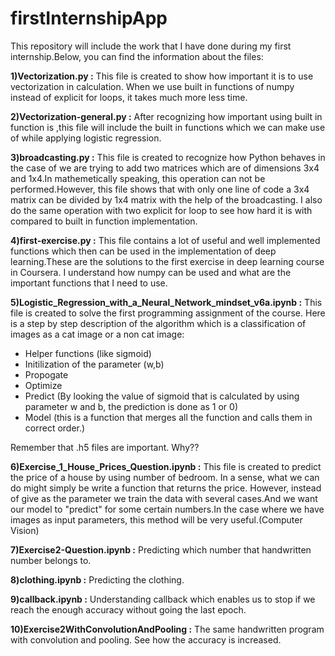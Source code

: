 # firstInternshipApp

This repository will include the work that I have done during my first internship.Below, you can find the information about the files:

**1)Vectorization.py :** This file is created to show how important it is to use vectorization in calculation. When we use built in functions of numpy instead of explicit for loops, it takes much more less time.

**2)Vectorization-general.py :** After recognizing how important using built in function is ,this file will include the built in functions which we can make use of while applying logistic regression. 

**3)broadcasting.py :** This file is created to recognize how Python behaves in the case of we are trying to add two matrices which are of dimensions 3x4 and 1x4.In mathemetically speaking, this operation can not be performed.However, this file shows that with only one line of code a 3x4 matrix can be divided by 1x4 matrix with the help of the broadcasting. I also do the same operation with two explicit for loop to see how hard it is with compared to built in function implementation.

**4)first-exercise.py :** This file contains a lot of useful and well implemented functions which then can be used in the implementation of deep learning.These are the solutions to the first exercise in deep learning course in Coursera. I understand how numpy can be used and what are the important functions that I need to use.

**5)Logistic_Regression_with_a_Neural_Network_mindset_v6a.ipynb :** This file is created to solve the first programming assignment of the course. Here is a step by step description of the algorithm which is a classification of images as a cat image or a non cat image:
  - Helper functions (like sigmoid)
  - Initilization of the parameter (w,b)
  - Propogate 
  - Optimize
  - Predict (By looking the value of sigmoid that is calculated by using parameter w and b, the prediction is done as 1 or 0)
  - Model (this is a function that merges all the function and calls them in correct order.)
  
  Remember that .h5 files are important. Why??
  
  **6)Exercise_1_House_Prices_Question.ipynb :** This file is created to predict the price of a house by using number of bedroom. In a sense, what we can do might simply be write a function that returns the price. However, instead of give as the parameter we train the data with several cases.And we want our model to "predict" for some certain numbers.In the case where we have images as input parameters, this method will be very useful.(Computer Vision)
  
  **7)Exercise2-Question.ipynb :** Predicting which number that handwritten number belongs to.
  
  **8)clothing.ipynb :** Predicting the clothing.
  
  **9)callback.ipynb :** Understanding callback which enables us to stop if we reach the enough accuracy without going the last epoch.
 
 **10)Exercise2WithConvolutionAndPooling :** The same handwritten program with convolution and pooling. See how the accuracy is increased.
  
